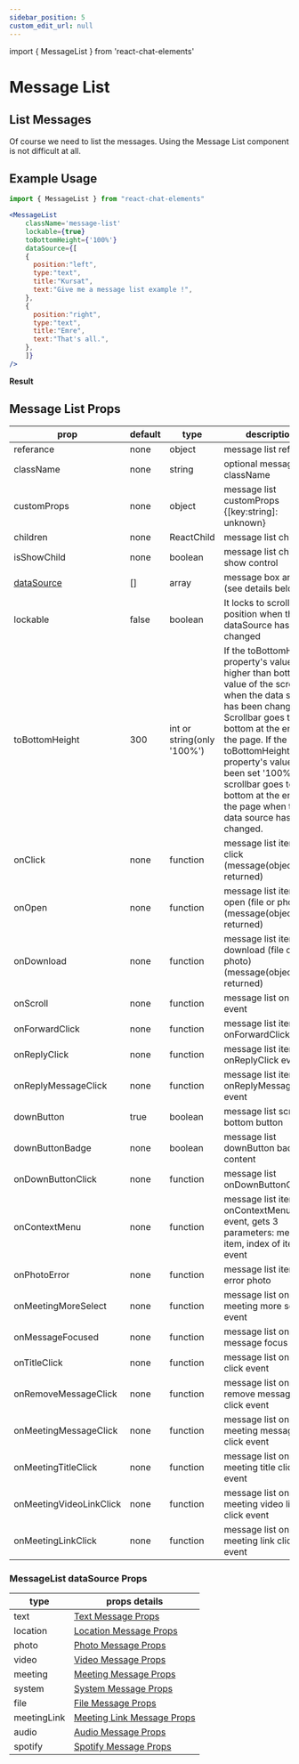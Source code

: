```yaml
---
sidebar_position: 5
custom_edit_url: null
---
```

import { MessageList } from 'react-chat-elements'

# Message List

## List Messages

Of course we need to list the messages. Using the Message List component is not difficult at all.

<div style={{ color:"black", margin:"50px 0px"}}>
  <MessageList
	className='message-list'
	lockable={true}
	toBottomHeight={'100%'}
	dataSource={[
	    {
	      position:"left",
        type:"text",
        title:"Emre",
        text:"Hi there !",
	    },
      {
	      position:"left",
        type:"text",
        title:"Esra",
        text:"Hii !",
	    },
      {
	      position:"right",
        type:"text",
        title:"Kursat",
        text:"Heyy ! How are you ?",
	    },
	]} />
</div>

## Example Usage

```jsx
import { MessageList } from "react-chat-elements"

<MessageList
	className='message-list'
	lockable={true}
	toBottomHeight={'100%'}
	dataSource={[
    {
      position:"left",
      type:"text",
      title:"Kursat",
      text:"Give me a message list example !",
    },
    {
      position:"right",
      type:"text",
      title:"Emre",
      text:"That's all.",
    },
	]}
/>
```

**Result**

<div style={{ color:"black"}}>
  <MessageList
    className='message-list'
    lockable={true}
    toBottomHeight={'100%'}
    dataSource={[
      {
        position:"left",
        type:"text",
        title:"Kursat",
        text:"Give me a message list example !",
      },
      {
        position:"right",
        type:"text",
        title:"Emre",
        text:"That's all.",
      },
    ]} />
</div>

## Message List Props


| prop                    | default | type                       | description                                                                                                                                                                                                                                                                                                                |
|-------------------------|---------|----------------------------|----------------------------------------------------------------------------------------------------------------------------------------------------------------------------------------------------------------------------------------------------------------------------------------------------------------------------|
| referance               | none    | object                     | message list ref                                                                                                                                                                                                                                                                                                           |
| className               | none    | string                     | optional message list className                                                                                                                                                                                                                                                                                            |
| customProps             | none    | object                     | message list customProps {[key:string]: unknown}                                                                                                                                                                                                                                                                           |
| children                | none    | ReactChild                 | message list children                                                                                                                                                                                                                                                                                                      |
| isShowChild             | none    | boolean                    | message list child show control                                                                                                                                                                                                                                                                                            |
| [dataSource](/docs/messagelist#messagelist-datasource-props)              | []      | array                      | message box array (see details below)                                                                                                                                                                                                                                                                                                         |
| lockable                | false   | boolean                    | It locks to scroll position when the dataSource has been changed                                                                                                                                                                                                                                                           |
| toBottomHeight          | 300     | int or string(only '100%') | If the toBottomHeight property's value higher than bottom value of the scrollbar when the data source has been changed Scrollbar goes to bottom at the end of the page. If the toBottomHeight property's value has been set '100%', scrollbar goes to bottom at the end of the page when the data source has been changed. |
| onClick                 | none    | function                   | message list item on click (message(object) is returned)                                                                                                                                                                                                                                                                   |
| onOpen                  | none    | function                   | message list item on open (file or photo) (message(object) is returned)                                                                                                                                                                                                                                                    |
| onDownload              | none    | function                   | message list item on download (file or photo) (message(object) is returned)                                                                                                                                                                                                                                                |
| onScroll                | none    | function                   | message list onScroll event                                                                                                                                                                                                                                                                                                |
| onForwardClick          | none    | function                   | message list item onForwardClick event                                                                                                                                                                                                                                                                                     |
| onReplyClick            | none    | function                   | message list item onReplyClick event                                                                                                                                                                                                                                                                                       |
| onReplyMessageClick     | none    | function                   | message list item onReplyMessageClick event                                                                                                                                                                                                                                                                                |
| downButton              | true    | boolean                    | message list scroll to bottom button                                                                                                                                                                                                                                                                                       |
| downButtonBadge         | none    | boolean                    | message list downButton badge content                                                                                                                                                                                                                                                                                      |
| onDownButtonClick       | none    | function                   | message list onDownButtonClick                                                                                                                                                                                                                                                                                             |
| onContextMenu           | none    | function                   | message list item onContextMenu event, gets 3 parameters: message item, index of item, event                                                                                                                                                                                                                               |
| onPhotoError            | none    | function                   | message list item on error photo                                                                                                                                                                                                                                                                                           |
| onMeetingMoreSelect     | none    | function                   | message list on meeting more select event                                                                                                                                                                                                                                                                                  |
| onMessageFocused        | none    | function                   | message list on message focus event                                                                                                                                                                                                                                                                                        |
| onTitleClick            | none    | function                   | message list on title click event                                                                                                                                                                                                                                                                                          |
| onRemoveMessageClick    | none    | function                   | message list on remove message click event                                                                                                                                                                                                                                                                                 |
| onMeetingMessageClick   | none    | function                   | message list on meeting message click event                                                                                                                                                                                                                                                                                |
| onMeetingTitleClick     | none    | function                   | message list on meeting title click event                                                                                                                                                                                                                                                                                  |
| onMeetingVideoLinkClick | none    | function                   | message list on meeting video link click event                                                                                                                                                                                                                                                                             |
| onMeetingLinkClick      | none    | function                   | message list on meeting link click event                                                                                                                                                                                                                                                                                   |


### MessageList dataSource Props


| type        | props details              |
|-------------|----------------------------|
| text        | [Text Message Props](/docs/message-types/text-message#text-message-props-extends-imessage)         |
| location    | [Location Message Props](/docs/message-types/location-message#location-message-props)     |
| photo       | [Photo Message Props](/docs/message-types/photo-message#photo-message-props)        |
| video       | [Video Message Props](/docs/message-types/video-message#video-message-props)        |
| meeting     | [Meeting Message Props](/docs/message-types/meeting-message#meeting-message-props-extends-imessage)      |
| system      | [System Message Props](/docs/message-types/system-message#system-message-props-extends-imessage)       |
| file        | [File Message Props](/docs/message-types/file-message#file-message-props)         |
| meetingLink | [Meeting Link Message Props](/docs/meeting-components/meeting-link#meeting-link-props) |
| audio       | [Audio Message Props](/docs/message-types/audio-message#audio-message-props)        |
| spotify     | [Spotify Message Props](/docs/message-types/spotify-message#spotifymessage-props-extends-imessage)      |